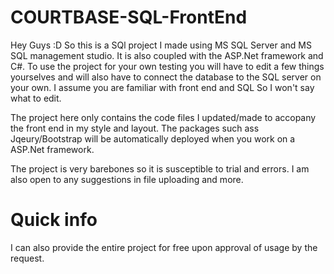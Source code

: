# COURTBASE-SQL-FrontEnd
Hey Guys :D
So this is a SQl project I made using MS SQL Server and MS SQL management studio. It is also coupled with the ASP.Net framework and C#. To use the project for your own testing you will have to edit a few things yourselves and will also have to connect the database to the SQL server on your own. I assume you are familiar with front end and SQL So I won't say what to edit. 

The project here only contains the code files I updated/made to accopany the front end in my style and layout. The packages such ass Jqeury/Bootstrap will be automatically deployed when you work on a ASP.Net framework. 

The project is very barebones so it is susceptible to trial and errors. I am also open to any suggestions in file uploading and more.

# Quick info 
I can also provide the entire project for free upon approval of usage by the request. 
